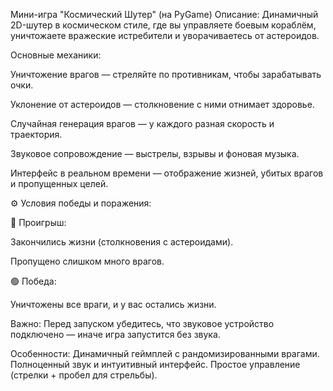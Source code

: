 
 Мини-игра "Космический Шутер" (на PyGame)
Описание:
Динамичный 2D-шутер в космическом стиле, где вы управляете боевым кораблём, уничтожаете вражеские истребители и уворачиваетесь от астероидов.

 Основные механики:

Уничтожение врагов — стреляйте по противникам, чтобы зарабатывать очки.

Уклонение от астероидов — столкновение с ними отнимает здоровье.

Случайная генерация врагов — у каждого разная скорость и траектория.

Звуковое сопровождение — выстрелы, взрывы и фоновая музыка.

Интерфейс в реальном времени — отображение жизней, убитых врагов и пропущенных целей.

⚙️ Условия победы и поражения:

🔴 Проигрыш:

Закончились жизни (столкновения с астероидами).

Пропущено слишком много врагов.

🟢 Победа:

Уничтожены все враги, и у вас остались жизни.

 Важно:
Перед запуском убедитесь, что звуковое устройство подключено — иначе игра запустится без звука.

 Особенности:
 Динамичный геймплей с рандомизированными врагами.
 Полноценный звук и интуитивный интерфейс.
 Простое управление (стрелки + пробел для стрельбы).


